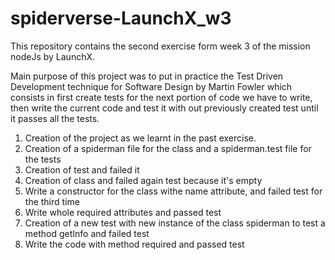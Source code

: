 # spiderverse-LaunchX_w3

This repository contains the second exercise form week 3 of the mission nodeJs by LaunchX.

Main purpose of this project was to put in practice the Test Driven Development technique for Software Design by Martin Fowler which consists in first create tests for the next portion of code we have to write, then write the current code and test it with out previously created test until it passes all the tests.

1. Creation of the project as we learnt in the past exercise.
2. Creation of a spiderman file for the class and a spiderman.test file for the tests
3. Creation of test and failed it
4. Creation of class and failed again test because it's empty
5. Write a constructor for the class withe name attribute, and failed test for the third time
6. Write whole required attributes and passed test
7. Creation of a new test with new instance of the class spiderman to test a method getInfo and failed test
8. Write the code with method required and passed test

